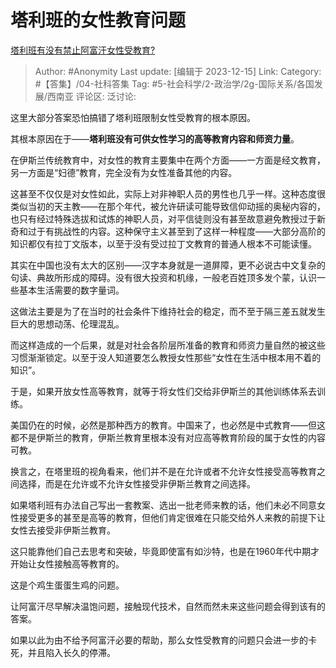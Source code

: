 # 塔利班的女性教育问题
[塔利班有没有禁止阿富汗女性受教育?](https://www.zhihu.com/question/630728983/answer/3326110768)

> Author: #Anonymity
> Last update: [编辑于 2023-12-15]
> Link:
> Category: #【答集】/04-社科答集 
> Tag: #5-社会科学/2-政治学/2g-国际关系/各国发展/西南亚
> 评论区:
> 泛讨论:

这里大部分答案恐怕搞错了塔利班限制女性受教育的根本原因。

其根本原因在于——**塔利班没有可供女性学习的高等教育内容和师资力量**。

在伊斯兰传统教育中，对女性的教育主要集中在两个方面——一方面是经文教育，另一方面是“妇德”教育，完全没有为女性准备其他的内容。

这甚至不仅仅是对女性如此，实际上对非神职人员的男性也几乎一样。这种态度很类似当初的天主教——在那个年代，被允许研读可能导致信仰动摇的奥秘内容的，也只有经过特殊选拔和试炼的神职人员，对平信徒则没有甚至故意避免教授过于新奇和过于有挑战性的内容。这种保守主义甚至到了这样一种程度——大部分高阶的知识都仅有拉丁文版本，以至于没有受过拉丁文教育的普通人根本不可能读懂。

其实在中国也没有太大的区别——汉字本身就是一道屏障，更不必说古中文复杂的句读、典故所形成的障碍。没有很大投资和机缘，一般老百姓顶多发个蒙，认识一些基本生活需要的数字量词。

这做法主要是为了在当时的社会条件下维持社会的稳定，而不至于隔三差五就发生巨大的思想动荡、伦理混乱。

而这样造成的一个后果，就是对社会各阶层所准备的教育和师资力量自然的被这些习惯渐渐锁定。以至于没人知道要怎么教授女性那些“女性在生活中根本用不着的知识”。

于是，如果开放女性高等教育，就等于将女性们交给非伊斯兰的其他训练体系去训练。

美国仍在的时候，必然是那种西方的教育。中国来了，也必然是中式教育——但这都不是伊斯兰的教育，伊斯兰教育里根本没有对应高等教育阶段的属于女性的内容可教。

换言之，在塔里班的视角看来，他们并不是在允许或者不允许女性接受高等教育之间选择，而是在允许或不允许女性接受非伊斯兰教育之间选择。

如果塔利班有办法自己写出一套教案、选出一批老师来教的话，他们未必不同意女性接受更多的甚至是高等的教育，但他们肯定很难在只能交给外人来教的前提下让女性去接受非伊斯兰教育。

这只能靠他们自己去思考和突破，毕竟即使富有如沙特，也是在1960年代中期才开始让女性接触高等教育的。

这是个鸡生蛋蛋生鸡的问题。

让阿富汗尽早解决温饱问题，接触现代技术，自然而然未来这些问题会得到该有的答案。

如果以此为由不给予阿富汗必要的帮助，那么女性受教育的问题只会进一步的卡死，并且陷入长久的停滞。
